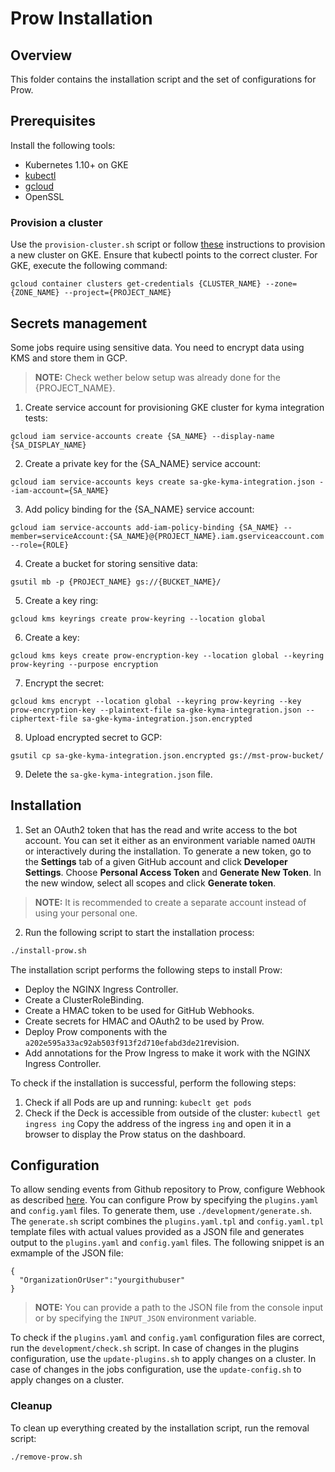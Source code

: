 # Prow Installation

## Overview

This folder contains the installation script and the set of configurations for Prow. 

## Prerequisites

Install the following tools:

- Kubernetes 1.10+ on GKE
- [kubectl](https://kubernetes.io/docs/tasks/tools/install-kubectl/) 
- [gcloud](https://cloud.google.com/sdk/gcloud/)
- OpenSSL

### Provision a cluster
Use the `provision-cluster.sh` script or follow [these](https://github.com/kubernetes/test-infra/blob/master/prow/getting_started.md#create-the-cluster) instructions to provision a new cluster on GKE. Ensure that kubectl points to the correct cluster. For GKE, execute the following command:

```
gcloud container clusters get-credentials {CLUSTER_NAME} --zone={ZONE_NAME} --project={PROJECT_NAME}
```

## Secrets management

Some jobs require using sensitive data. You need to encrypt data using KMS and store them in GCP. 

>**NOTE:** Check wether below setup was already done for the {PROJECT_NAME}.

1. Create service account for provisioning GKE cluster for kyma integration tests:
```
gcloud iam service-accounts create {SA_NAME} --display-name {SA_DISPLAY_NAME}
```

2. Create a private key for the {SA_NAME} service account:
```
gcloud iam service-accounts keys create sa-gke-kyma-integration.json --iam-account={SA_NAME}
```

3. Add policy binding for the {SA_NAME} service account:
```
gcloud iam service-accounts add-iam-policy-binding {SA_NAME} --member=serviceAccount:{SA_NAME}@{PROJECT_NAME}.iam.gserviceaccount.com --role={ROLE}
```

4. Create a bucket for storing sensitive data:
```
gsutil mb -p {PROJECT_NAME} gs://{BUCKET_NAME}/
```

5. Create a key ring:
```
gcloud kms keyrings create prow-keyring --location global
```

6. Create a key:
```
gcloud kms keys create prow-encryption-key --location global --keyring prow-keyring --purpose encryption
```

7. Encrypt the secret:
```
gcloud kms encrypt --location global --keyring prow-keyring --key prow-encryption-key --plaintext-file sa-gke-kyma-integration.json --ciphertext-file sa-gke-kyma-integration.json.encrypted
```

8. Upload encrypted secret to GCP:
```
gsutil cp sa-gke-kyma-integration.json.encrypted gs://mst-prow-bucket/
```

9. Delete the `sa-gke-kyma-integration.json` file.

## Installation

1. Set an OAuth2 token that has the read and write access to the bot account. You can set it either as an environment variable named `OAUTH` or interactively during the installation. 
To generate a new token, go to the **Settings** tab of a given GitHub account and click **Developer Settings**. Choose **Personal Access Token** and **Generate New Token**.
In the new window, select all scopes and click **Generate token**. 
>**NOTE:** It is recommended to create a separate account instead of using your personal one. 

2. Run the following script to start the installation process: 

```bash
./install-prow.sh
```

The installation script performs the following steps to install Prow:

- Deploy the NGINX Ingress Controller.
- Create a ClusterRoleBinding.
- Create a HMAC token to be used for GitHub Webhooks.
- Create secrets for HMAC and OAuth2 to be used by Prow.
- Deploy Prow components with the `a202e595a33ac92ab503f913f2d710efabd3de21`revision.
- Add annotations for the Prow Ingress to make it work with the NGINX Ingress Controller.

To check if the installation is successful, perform the following steps:
1. Check if all Pods are up and running:
`kubeclt get pods`
2. Check if the Deck is accessible from outside of the cluster:
`kubectl get ingress ing`
Copy the address of the ingress `ing` and open it in a browser to display the Prow status on the dashboard.

## Configuration
To allow sending events from Github repository to Prow, configure Webhook as described [here](https://github.com/kubernetes/test-infra/blob/master/prow/getting_started.md#add-the-webhook-to-github). 
You can configure Prow by specifying the `plugins.yaml` and `config.yaml` files. To generate them, use `./development/generate.sh`. The `generate.sh` script combines the `plugins.yaml.tpl` and `config.yaml.tpl` template files with actual values provided as a JSON file and generates output to the `plugins.yaml` and `config.yaml` files. The following snippet is an exmample of the JSON file:

```
{
  "OrganizationOrUser":"yourgithubuser"
}
```

>**NOTE:** You can provide a path to the JSON file from the console input or by specifying the `INPUT_JSON` environment variable.

To check if the `plugins.yaml` and `config.yaml` configuration files are correct, run the `development/check.sh` script.
In case of changes in the plugins configuration, use the `update-plugins.sh` to apply changes on a cluster. 
In case of changes in the jobs configuration, use the `update-config.sh` to apply changes on a cluster.

### Cleanup

To clean up everything created by the installation script, run the removal script:

```bash
./remove-prow.sh
```